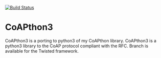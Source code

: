[![Build Status](https://travis-ci.org/Tanganelli/CoAPthon3.svg?branch=master)](https://travis-ci.org/Tanganelli/CoAPthon3)

# CoAPthon3
CoAPthon3 is a porting to python3 of my CoAPthon library. CoAPthon3 is a python3 library to the CoAP protocol compliant with the RFC. Branch is available for the Twisted framework.
